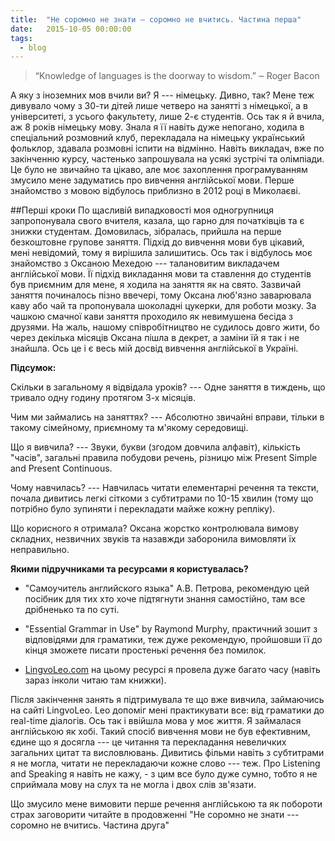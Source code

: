 ```yaml
---
title:  "Не соромно не знати — соромно не вчитись. Частина перша"
date:   2015-10-05 00:00:00
tags: 
  - blog
---
```


> “Knowledge of languages is the doorway to wisdom.”
 ‒ Roger Bacon

А яку з іноземних мов вчили ви? Я --- німецьку. Дивно, так? Мене теж дивувало чому з 30-ти дітей лише четверо на занятті з німецької, а в університеті, з усього факультету, лише 2-є студентів. Ось так я й вчила, аж 8 років німецьку мову. Знала я її навіть дуже непогано, ходила в спеціальний розмовний клуб, перекладала на німецьку український фольклор, здавала розмовні іспити на відмінно. Навіть викладач, вже по закінченню курсу, частенько запрошувала на усякі зустрічі та олімпіади. Це було не звичайно та цікаво, але моє захоплення програмуванням змусило мене задуматись про вивчення англійської мови. Перше знайомство з мовою відбулось приблизно в 2012 році в Миколаєві.

##Перші кроки
По щасливій випадковості моя одногрупниця запропонувала свого вчителя, казала, що гарно для початківців та є знижки студентам. Домовилась, зібралась, прийшла на перше безкоштовне групове заняття. Підхід до вивчення мови був цікавий, мені невідомий, тому я вирішила залишитись. Ось так і відбулось моє знайомство з Оксаною Мехедою --- талановитим викладачем англійської мови. Її підхід викладання мови та ставлення до студентів був приємним для мене, я ходила на заняття як на свято. Зазвичай заняття починалось пізно ввечері, тому Оксана люб'язно заварювала каву або чай та пропонувала шоколадні цукерки, для роботи мозку. За чашкою смачної кави заняття проходило як невимушена бесіда з друзями. На жаль, нашому співробітництво не судилось довго жити, бо через декілька місяців Оксана пішла в декрет, а заміни їй я так і не знайшла. Ось це і є весь мій досвід вивчення англійської в Україні.

**Підсумок:**

Скільки в загальному я відвідала уроків?  --- Одне заняття в тиждень, що тривало одну годину протягом 3-х місяців.

Чим ми займались на заняттях? --- Абсолютно звичайні вправи, тільки в такому сімейному, приємному та м'якому середовищі. 

Що я вивчила? --- Звуки, букви (згодом довчила алфавіт), кількість "часів", загальні правила побудови речень, різницю між Present Simple and Present Continuous.

Чому навчилась? --- Навчилась читати елементарні речення та тексти, почала дивитись легкі сіткоми з субтитрами по 10-15 хвилин (тому що потрібно було зупиняти і перекладати майже кожну репліку).

Що корисного я отримала? Оксана жорстко контролювала вимову складних, незвичних звуків та назавжди заборонила вимовляти їх неправильно. 

**Якими підручниками та ресурсами я користувалась?**

 - "Самоучитель английского языка" А.В. Петрова, рекомендую цей посібник для тих хто хоче підтягнути знання самостійно, там все дрібненько та по суті.

 - "Essential Grammar in Use" by Raymond Murphy, практичний зошит з відповідями для граматики, теж дуже рекомендую, пройшовши її до кінця зможете писати простенькі речення без помилок.

 - [LingvoLeo.com](https://lingualeo.com) на цьому ресурсі я провела дуже багато часу (навіть зараз інколи читаю там книжки).

Після закінчення занять я підтримувала те що вже вивчила, займаючись на сайті LingvoLeo. Leo допоміг мені практикувати все: від граматики до real-time діалогів. 
Ось так і ввійшла мова у моє життя. Я займалася англійською як хобі. Такий спосіб вивчення мови не був ефективним, єдине що я досягла --- це читання та перекладання невеличких загальних цитат та висловлювань. Дивитись фільми навіть з субтитрами я не могла, читати не перекладаючи кожне слово --- теж. Про Listening and Speaking я навіть не кажу, - з цим все було дуже сумно, тобто я не сприймала мову на слух та не могла і двох слів зв'язати.

Що змусило мене вимовити перше речення англійською та як побороти страх заговорити читайте в продовженні "Не соромно не знати --- соромно не вчитись. Частина друга"



